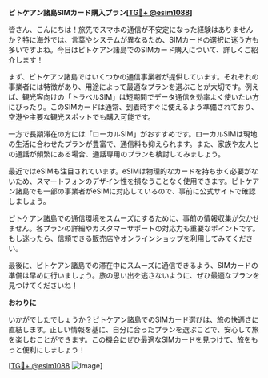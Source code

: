 **ピトケアン諸島SIMカード購入プラン[[TG💪+ @esim1088](https://t.me/s/esim1088)]**

皆さん、こんにちは！旅先でスマホの通信が不安定になった経験はありませんか？特に海外では、言葉やシステムが異なるため、SIMカードの選択に迷う方も多いですよね。今日はピトケアン諸島でのSIMカード購入について、詳しくご紹介します！

まず、ピトケアン諸島ではいくつかの通信事業者が提供しています。それぞれの事業者には特徴があり、用途によって最適なプランを選ぶことが大切です。例えば、観光客向けの「トラベルSIM」は短期間でデータ通信を効率よく使いたい方にぴったり。このSIMカードは通常、到着時すぐに使えるよう準備されており、空港や主要な観光スポットでも購入可能です。

一方で長期滞在の方には「ローカルSIM」がおすすめです。ローカルSIMは現地の生活に合わせたプランが豊富で、通信料も抑えられます。また、家族や友人との通話が頻繁にある場合、通話専用のプランも検討してみましょう。

最近ではeSIMも注目されています。eSIMは物理的なカードを持ち歩く必要がないため、スマートフォンのデザイン性を損なうことなく使用できます。ピトケアン諸島でも一部の事業者がeSIMに対応しているので、事前に公式サイトで確認しましょう。

ピトケアン諸島での通信環境をスムーズにするために、事前の情報収集が欠かせません。各プランの詳細やカスタマーサポートの対応力も重要なポイントです。もし迷ったら、信頼できる販売店やオンラインショップを利用してみてください。

最後に、ピトケアン諸島での滞在中にスムーズに通信できるよう、SIMカードの準備は早めに行いましょう。旅の思い出を逃さないように、ぜひ最適なプランを見つけてくださいね！

**おわりに**

いかがでしたでしょうか？ピトケアン諸島でのSIMカード選びは、旅の快適さに直結します。正しい情報を基に、自分に合ったプランを選ぶことで、安心して旅を楽しむことができます。この機会にぜひ最適なSIMカードを見つけて、旅をもっと便利にしましょう！

[[TG💪+ @esim1088](https://t.me/s/esim1088) ![Image](https://i.postimg.cc/Y0z9fWf4/image.png)]
